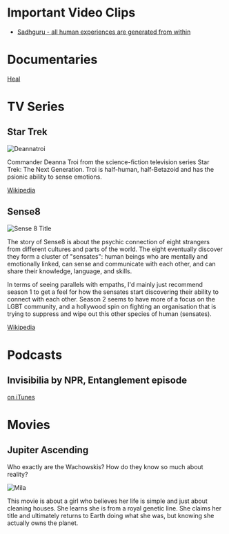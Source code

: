 <!-- TITLE: Media -->
<!-- SUBTITLE: Media that explore empaths -->

# Important Video Clips

- [Sadhguru - all human experiences are generated from within](https://www.youtube.com/watch?v=XEiYKJGiLtI)

# Documentaries

[Heal](https://www.youtube.com/watch?v=s5Hpm-6Inxc)

# TV Series

## Star Trek

![Deannatroi](/uploads/deannatroi.jpg "Deannatroi")

Commander Deanna Troi from the science-fiction television series Star Trek: The Next Generation. Troi is half-human, half-Betazoid and has the psionic ability to sense emotions.

[Wikipedia](https://en.wikipedia.org/wiki/Deanna_Troi)

## Sense8

![Sense 8 Title](/uploads/sense-8-title.png "Sense 8 Title")

The story of Sense8 is about the psychic connection of eight strangers from different cultures and parts of the world. The eight eventually discover they form a cluster of "sensates": human beings who are mentally and emotionally linked, can sense and communicate with each other, and can share their knowledge, language, and skills.

In terms of seeing parallels with empaths, I'd mainly just recommend season 1 to get a feel for how the sensates start discovering their ability to connect with each other. Season 2 seems to have more of a focus on the LGBT community, and a hollywood spin on fighting an organisation that is trying to suppress and wipe out this other species of human (sensates).

[Wikipedia](https://en.wikipedia.org/wiki/Sense8)

# Podcasts

## Invisibilia by NPR, Entanglement episode

[on iTunes](https://itunes.apple.com/us/podcast/invisibilia/id953290300?mt=2&i=1000334423876)

# Movies

## Jupiter Ascending

Who exactly are the Wachowskis? How do they know so much about reality?

![Mila](https://ksassets.timeincuk.net/wp/uploads/sites/55/2014/07/MilaKunis1Getty162791147_270313-620x413.jpg)

This movie is about a girl who believes her life is simple and just about cleaning houses. She learns she is from a royal genetic line. She claims her title and ultimately returns to Earth doing what she was, but knowing she actually owns the planet.
